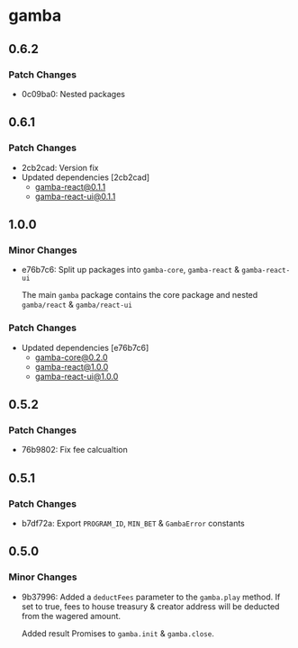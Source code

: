 # gamba

## 0.6.2

### Patch Changes

- 0c09ba0: Nested packages

## 0.6.1

### Patch Changes

- 2cb2cad: Version fix
- Updated dependencies [2cb2cad]
  - gamba-react@0.1.1
  - gamba-react-ui@0.1.1

## 1.0.0

### Minor Changes

- e76b7c6: Split up packages into `gamba-core`, `gamba-react` & `gamba-react-ui`

  The main `gamba` package contains the core package and nested `gamba/react` & `gamba/react-ui`

### Patch Changes

- Updated dependencies [e76b7c6]
  - gamba-core@0.2.0
  - gamba-react@1.0.0
  - gamba-react-ui@1.0.0

## 0.5.2

### Patch Changes

- 76b9802: Fix fee calcualtion

## 0.5.1

### Patch Changes

- b7df72a: Export `PROGRAM_ID`, `MIN_BET` & `GambaError` constants

## 0.5.0

### Minor Changes

- 9b37996: Added a `deductFees` parameter to the `gamba.play` method. If set to true, fees to house treasury & creator address will be deducted from the wagered amount.

  Added result Promises to `gamba.init` & `gamba.close`.
